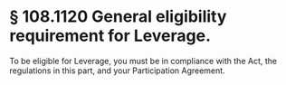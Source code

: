 # § 108.1120   General eligibility requirement for Leverage.

To be eligible for Leverage, you must be in compliance with the Act, the regulations in this part, and your Participation Agreement.




